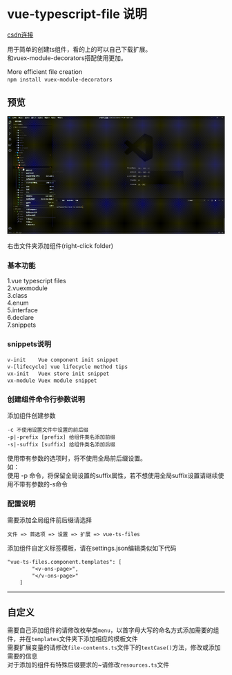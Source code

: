 # vue-typescript-file 说明
[csdn连接](https://blog.csdn.net/zz56138/article/details/102828867 "csdn详细说明")  
  
用于简单的创建ts组件，看的上的可以自己下载扩展。  
和vuex-module-decorators搭配使用更加。  

More efficient file creation  
`npm install vuex-module-decorators`

## 预览

![image](/images/create-component.gif)

右击文件夹添加组件(right-click folder)  

### 基本功能

1.vue typescript files  
2.vuexmodule  
3.class  
4.enum  
5.interface  
6.declare  
7.snippets  

### snippets说明

```snippets
v-init    Vue component init snippet
v-[lifecycle] vue lifecycle method tips  
vx-init   Vuex store init snippet  
vx-module Vuex module snippet  
```

### 创建组件命令行参数说明
添加组件创建参数

```options
-c 不使用设置文件中设置的前后缀
-p|-prefix [prefix] 给组件类名添加前缀
-s|-suffix [suffix] 给组件类名添加后缀
```

使用带有参数的选项时，将不使用全局前后缀设置。  
如：  
    使用 -p 命令，将保留全局设置的suffix属性，若不想使用全局suffix设置请继续使用不带有参数的-s命令  

### 配置说明

需要添加全局组件前后缀请选择  

```extends
文件 => 首选项 => 设置 => 扩展 => vue-ts-files
```

添加组件自定义标签模板，请在settings.json编辑类似如下代码

```templates
"vue-ts-files.component.templates": [
        "<v-ons-page>",
        "</v-ons-page>"
    ]
```

-----------------------------------------------------------------------------------------------------------

## 自定义

需要自己添加组件的请修改枚举类`menu`，以首字母大写的命名方式添加需要的组件，并在`templates`文件夹下添加相应的模板文件  
需要扩展变量的请修改`file-contents.ts`文件下的`textCase()`方法，修改或添加需要的信息  
对于添加的组件有特殊后缀要求的~请修改`resources.ts`文件  
